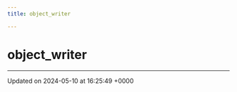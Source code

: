 ```yaml
---
title: object_writer

---
```


# object_writer





-------------------------------

Updated on 2024-05-10 at 16:25:49 +0000
